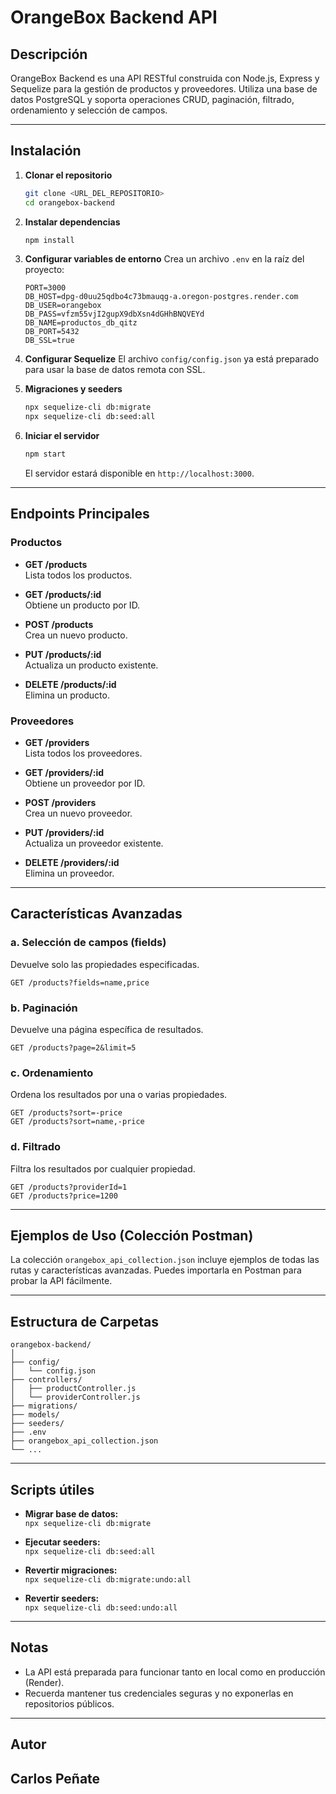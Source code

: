 # OrangeBox Backend API

## Descripción

OrangeBox Backend es una API RESTful construida con Node.js, Express y Sequelize para la gestión de productos y proveedores. Utiliza una base de datos PostgreSQL y soporta operaciones CRUD, paginación, filtrado, ordenamiento y selección de campos.

---

## Instalación

1. **Clonar el repositorio**
   ```bash
   git clone <URL_DEL_REPOSITORIO>
   cd orangebox-backend
   ```

2. **Instalar dependencias**
   ```bash
   npm install
   ```

3. **Configurar variables de entorno**
   Crea un archivo `.env` en la raíz del proyecto:
   ```env
   PORT=3000
   DB_HOST=dpg-d0uu25qdbo4c73bmauqg-a.oregon-postgres.render.com
   DB_USER=orangebox
   DB_PASS=vfzm55vjI2gupX9dbXsn4dGHhBNQVEYd
   DB_NAME=productos_db_qitz
   DB_PORT=5432
   DB_SSL=true
   ```

4. **Configurar Sequelize**
   El archivo `config/config.json` ya está preparado para usar la base de datos remota con SSL.

5. **Migraciones y seeders**
   ```bash
   npx sequelize-cli db:migrate
   npx sequelize-cli db:seed:all
   ```

6. **Iniciar el servidor**
   ```bash
   npm start
   ```
   El servidor estará disponible en `http://localhost:3000`.

---

## Endpoints Principales

### Productos

- **GET /products**  
  Lista todos los productos.

- **GET /products/:id**  
  Obtiene un producto por ID.

- **POST /products**  
  Crea un nuevo producto.

- **PUT /products/:id**  
  Actualiza un producto existente.

- **DELETE /products/:id**  
  Elimina un producto.

### Proveedores

- **GET /providers**  
  Lista todos los proveedores.

- **GET /providers/:id**  
  Obtiene un proveedor por ID.

- **POST /providers**  
  Crea un nuevo proveedor.

- **PUT /providers/:id**  
  Actualiza un proveedor existente.

- **DELETE /providers/:id**  
  Elimina un proveedor.

---

## Características Avanzadas

### a. Selección de campos (fields)
Devuelve solo las propiedades especificadas.
```http
GET /products?fields=name,price
```

### b. Paginación
Devuelve una página específica de resultados.
```http
GET /products?page=2&limit=5
```

### c. Ordenamiento
Ordena los resultados por una o varias propiedades.
```http
GET /products?sort=-price
GET /products?sort=name,-price
```

### d. Filtrado
Filtra los resultados por cualquier propiedad.
```http
GET /products?providerId=1
GET /products?price=1200
```

---

## Ejemplos de Uso (Colección Postman)

La colección `orangebox_api_collection.json` incluye ejemplos de todas las rutas y características avanzadas. Puedes importarla en Postman para probar la API fácilmente.

---

## Estructura de Carpetas

```
orangebox-backend/
│
├── config/
│   └── config.json
├── controllers/
│   ├── productController.js
│   └── providerController.js
├── migrations/
├── models/
├── seeders/
├── .env
├── orangebox_api_collection.json
└── ...
```

---

## Scripts útiles

- **Migrar base de datos:**  
  `npx sequelize-cli db:migrate`

- **Ejecutar seeders:**  
  `npx sequelize-cli db:seed:all`

- **Revertir migraciones:**  
  `npx sequelize-cli db:migrate:undo:all`

- **Revertir seeders:**  
  `npx sequelize-cli db:seed:undo:all`

---

## Notas

- La API está preparada para funcionar tanto en local como en producción (Render).
- Recuerda mantener tus credenciales seguras y no exponerlas en repositorios públicos.

---

## Autor

Carlos Peñate
---